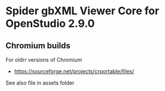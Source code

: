 # Spider gbXML Viewer Core for OpenStudio 2.9.0



## Chromium builds

For oldrr versions of Chromium

* https://sourceforge.net/projects/crportable/files/

See also file in assets folder

